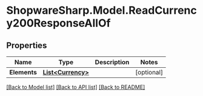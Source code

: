 # ShopwareSharp.Model.ReadCurrency200ResponseAllOf

## Properties

Name | Type | Description | Notes
------------ | ------------- | ------------- | -------------
**Elements** | [**List&lt;Currency&gt;**](Currency.md) |  | [optional] 

[[Back to Model list]](../../README.md#documentation-for-models) [[Back to API list]](../../README.md#documentation-for-api-endpoints) [[Back to README]](../../README.md)

